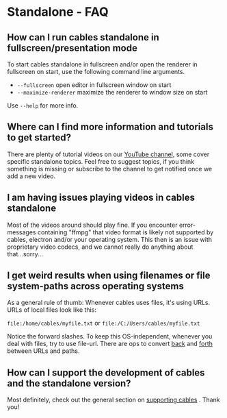 # Standalone - FAQ

## How can I run cables standalone in fullscreen/presentation mode

To start cables standalone in fullscreen and/or open the renderer in fullscreen on start, use the following
command line arguments.

- `--fullscreen` open editor in fullscreen window on start
- `--maximize-renderer` maximize the renderer to window size on start

Use `--help` for more info.

## Where can I find more information and tutorials to get started?

There are plenty of tutorial videos on our [YouTube channel](https://www.youtube.com/cables_gl), some cover specific standalone topics. Feel free to suggest
topics, if you think something is missing or subscribe to the channel to get notified once we add a new video.

## I am having issues playing videos in cables standalone

Most of the videos around should play fine. If you encounter error-messages containing "ffmpg" that video format is likely
not supported by cables, electron and/or your operating system. This then is an issue with proprietary video codecs, and
we cannot really do anything about that...sorry...

## I get weird results when using filenames or file system-paths across operating systems

As a general rule of thumb: Whenever cables uses files, it's using URLs. URLs of local files look like this:

`file:/home/cables/myfile.txt` or `file:/C:/Users/cables/myfile.txt`

Notice the forward slashes. To keep this OS-independent, whenever you deal with files, try to use file-url.
There are ops to convert [back](https://cables.gl/op/Ops.Extension.Standalone.Files.PathToFileUrl) and [forth](https://cables.gl/op/Ops.Extension.Standalone.Files.PathToFileUrl) between URLs and paths.

## How can I support the development of cables and the standalone version?

Most definitely, check out the general section on [supporting cables](../../faq/faq) . Thank you!
